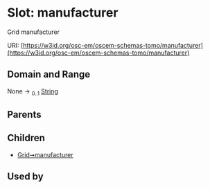 
# Slot: manufacturer

Grid manufacturer

URI: [https://w3id.org/osc-em/oscem-schemas-tomo/manufacturer](https://w3id.org/osc-em/oscem-schemas-tomo/manufacturer)


## Domain and Range

None &#8594;  <sub>0..1</sub> [String](types/String.md)

## Parents


## Children

 *  [Grid➞manufacturer](Grid_manufacturer.md)

## Used by

